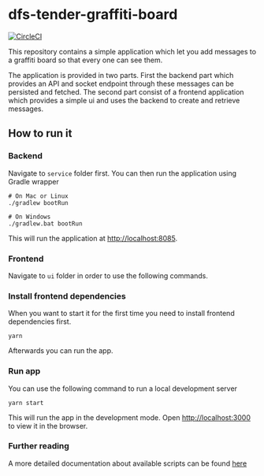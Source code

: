 # dfs-tender-graffiti-board

[![CircleCI](https://circleci.com/gh/it-economics/dfs-tender-graffiti-board/tree/master.svg?style=svg)](https://circleci.com/gh/it-economics/dfs-tender-graffiti-board/tree/master)

This repository contains a simple application which let you add messages to a graffiti board so that every one can see
them.

The application is provided in two parts. First the backend part which provides an API and socket endpoint through these
messages can be persisted and fetched. The second part consist of a frontend application which provides a simple ui and
uses the backend to create and retrieve messages.

## How to run it

### Backend

Navigate to `service` folder first. You can then run the application using Gradle wrapper

````shell
# On Mac or Linux
./gradlew bootRun

# On Windows
./gradlew.bat bootRun
````

This will run the application at [http://localhost:8085](http://localhost:8085).

### Frontend

Navigate to `ui` folder in order to use the following commands.

### Install frontend dependencies

When you want to start it for the first time you need to install frontend dependencies first.

````shell
yarn
````

Afterwards you can run the app.

### Run app

You can use the following command to run a local development server

````shell
yarn start
````

This will run the app in the development mode. Open [http://localhost:3000](http://localhost:3000) to view it in the
browser.

### Further reading

A more detailed documentation about available scripts can be found [here](./ui/README.md) 